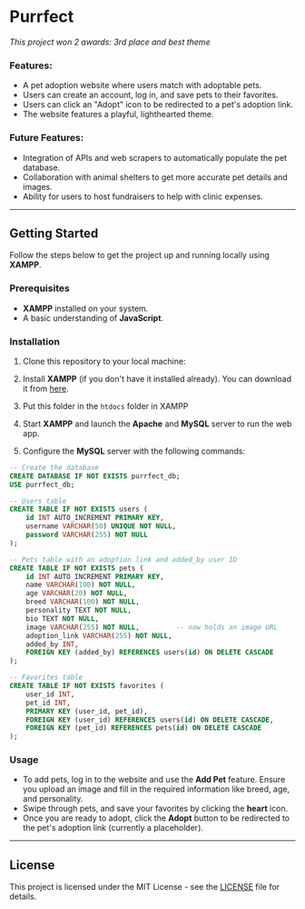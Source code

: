 
# Purrfect
*This project won 2 awards: 3rd place and best theme* 

### Features:
  - A pet adoption website where users match with adoptable pets.
  - Users can create an account, log in, and save pets to their favorites.
  - Users can click an "Adopt" icon to be redirected to a pet's adoption link.
  - The website features a playful, lighthearted theme.

### Future Features:
- Integration of APIs and web scrapers to automatically populate the pet database.
- Collaboration with animal shelters to get more accurate pet details and images.
- Ability for users to host fundraisers to help with clinic expenses.

---

## Getting Started

Follow the steps below to get the project up and running locally using **XAMPP**.

### Prerequisites
- **XAMPP** installed on your system.
- A basic understanding of  **JavaScript**.

### Installation

1. Clone this repository to your local machine:

2. Install **XAMPP** (if you don't have it installed already). You can download it from [here](https://www.apachefriends.org/index.html).

3. Put this folder in the `htdocs` folder in XAMPP

4. Start **XAMPP** and launch the **Apache** and **MySQL** server to run the web app.

5. Configure the **MySQL** server with the following commands:
```SQL
-- Create the database
CREATE DATABASE IF NOT EXISTS purrfect_db;
USE purrfect_db;

-- Users table
CREATE TABLE IF NOT EXISTS users (
    id INT AUTO_INCREMENT PRIMARY KEY,
    username VARCHAR(50) UNIQUE NOT NULL,
    password VARCHAR(255) NOT NULL
);

-- Pets table with an adoption link and added_by user ID
CREATE TABLE IF NOT EXISTS pets (
    id INT AUTO_INCREMENT PRIMARY KEY,
    name VARCHAR(100) NOT NULL,
    age VARCHAR(20) NOT NULL,
    breed VARCHAR(100) NOT NULL,
    personality TEXT NOT NULL,
    bio TEXT NOT NULL,
    image VARCHAR(255) NOT NULL,         -- now holds an image URL
    adoption_link VARCHAR(255) NOT NULL,
    added_by INT,
    FOREIGN KEY (added_by) REFERENCES users(id) ON DELETE CASCADE
);

-- Favorites table
CREATE TABLE IF NOT EXISTS favorites (
    user_id INT,
    pet_id INT,
    PRIMARY KEY (user_id, pet_id),
    FOREIGN KEY (user_id) REFERENCES users(id) ON DELETE CASCADE,
    FOREIGN KEY (pet_id) REFERENCES pets(id) ON DELETE CASCADE
);

```

### Usage

- To add pets, log in to the website and use the **Add Pet** feature. Ensure you upload an image and fill in the required information like breed, age, and personality.
- Swipe through pets, and save your favorites by clicking the **heart** icon.
- Once you are ready to adopt, click the **Adopt** button to be redirected to the pet's adoption link (currently a placeholder).

---

## License

This project is licensed under the MIT License - see the [LICENSE](LICENSE) file for details.
